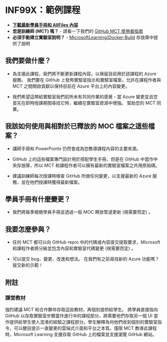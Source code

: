 ﻿# INF99X：範例課程

- **[下載最新學員手冊和 AllFiles 內容](../../releases/latest)**
- **您是訓練師 (MCT) 嗎？** - 請看一下我們的 [GitHub MCT 使用者指南](https://microsoftlearning.github.io/MCT-User-Guide/)
- **必須手動建立實驗室說明？** - [ MicrosoftLearning/Docker-Build](https://github.com/MicrosoftLearning/Docker-Build) 存放庫中提供了說明

## 我們要做什麼？

- 為支援此課程，我們將不斷更新課程內容，以保留目前用於該課程的 Azure 服務。  我們要在 GitHub 上發佈實驗室指示和實驗室檔案，允許在課程作者與 MCT 之間開啟貢獻以保持目前在 Azure 平台上的內容變更。

- 我們希望這帶給實驗室我們前所未有共同作業的感覺 - 當 Azure 變更並且您首先在即時授課期間尋找它時，繼續在實驗室資源中增強。  幫助您的 MCT 同業。

## 我該如何使用與相對於已釋放的 MOC 檔案之這些檔案？

- 講師手冊和 PowerPoints 仍然會成為您教導課程內容的主要來源。

- GitHub 上的這些檔案專門設計用於搭配學生手冊，但是在 GitHub 中當作中央存放庫，所以 MCT 和課程作者可以擁有最新的實驗室檔案之共用原始碼。

- 建議訓練師每次授課時檢查 GitHub 所做任何變更，以支援最新的 Azure 服務，並在他們授課時獲得最新檔案。

## 學員手冊有什麼變更？

- 我們將每季檢閱學員手冊並透過一般 MOC 釋放管道更新 (視需要而定) 。

## 我要怎麼參與？

- 任何 MCT 都可以向 GitHub repro 中的代碼或內容提交提取要求，Microsoft 和課程作者將分級並包含內容和實驗室代碼變更 (視需要而定) 。

- 可以提交 bug、變更、改進和想法。  在我們有之前尋找新的 Azure 功能嗎？  提交新的示範！

## 附註

### 課堂教材

強烈建議 MCT 和合作夥伴存取這些教材，再個別提供給學生。  將學員直接指向 GitHub 以存取實驗室步驟當作進行中的課程部分，將需要他們存取另一個 UI 當作提供給學生使人混淆的經驗之課程部分。學生解釋為何他們收到個別的實驗室指令，可以醒目提示一直變更的雲端式介面和平台之本質。僅限 MCT 教導此課程時，Microsoft Learning 支援存取 GitHub 上的檔案並支援瀏覽 GitHub 網站。
